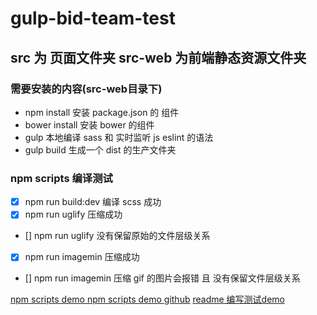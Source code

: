 # gulp-bid-team-test
## src 为 页面文件夹  src-web 为前端静态资源文件夹


### 需要安装的内容(src-web目录下)
* npm install 安装 package.json 的 组件
* bower install 安装 bower 的组件
* gulp 本地编译 sass 和 实时监听 js eslint 的语法
* gulp build 生成一个 dist 的生产文件夹

### npm scripts 编译测试
- [x] npm run build:dev 编译 scss 成功
- [x] npm run uglify 压缩成功 
- []  npm run uglify 没有保留原始的文件层级关系
- [x] npm run imagemin 压缩成功
- []  npm run imagemin 压缩 gif 的图片会报错 且 没有保留文件层级关系

[npm scripts demo ](http://www.cnblogs.com/zldream1106/p/5204599.html)
[npm scripts demo github](https://github.com/damonbauer/npm-build-boilerplate/blob/master/package.json)
[readme 编写测试demo ](https://github.com/guodongxiaren/README/blob/master/README.md)



